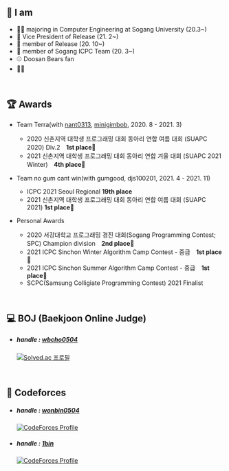  ## 📣 I am
  * 👨‍🎓 majoring in Computer Engineering at Sogang University (20.3~)
  * 🐧 Vice President of Release (21. 2~)
  * 🐧 member of Release (20. 10~)
  * 🎈 member of Sogang ICPC Team (20. 3~)
  * ⚾ Doosan Bears fan
  * 🎾🎾

<br>

 ## 🏆 Awards
  * Team Terra(with [nant0313](https://github.com/nant0313), [minigimbob](https://github.com/minigb), 2020. 8 - 2021. 3)
	* 2020 신촌지역 대학생 프로그래밍 대회 동아리 연합 여름 대회 (SUAPC 2020) Div.2　**1st place**🥇
	* 2021 신촌지역 대학생 프로그래밍 대회 동아리 연합 겨울 대회 (SUAPC 2021 Winter)　**4th place**🥉

  * Team no gum cant win(with gumgood, djs100201, 2021. 4 - 2021. 11)
  	* ICPC 2021 Seoul Regional **19th place**
	* 2021 신촌지역 대학생 프로그래밍 대회 동아리 연합 여름 대회 (SUAPC 2021) **1st place**🥇

  * Personal Awards
	* 2020 서강대학교 프로그래밍 경진 대회(Sogang Programming Contest; SPC) Champion division　**2nd place**🥈
	* 2021 ICPC Sinchon Winter Algorithm Camp Contest - 중급　**1st place**🥇
	* 2021 ICPC Sinchon Summer Algorithm Camp Contest - 중급　**1st place**🥇
	* SCPC(Samsung Colligiate Programming Contest) 2021 Finalist

<br>

 ## 💻 BOJ (Baekjoon Online Judge)
  * ##### handle : [wbcho0504](https://www.acmicpc.net/user/wbcho0504)
      [![Solved.ac
 프로필](http://mazassumnida.wtf/api/v2/generate_badge?boj=wbcho0504)](https://solved.ac/wbcho0504)
 
<br>

 ## 🗿 Codeforces
  * ##### handle : [wonbin0504](https://codeforces.com/profile/wonbin0504)
      [![CodeForces Profile](http://cf.leed.at?id=wonbin0504)](https://codeforces.com/profile/wonbin0504)
  * ##### handle : [1bin](https://codeforces.com/profile/1bin)
      [![CodeForces Profile](http://cf.leed.at?id=1bin)](https://codeforces.com/profile/1bin)
